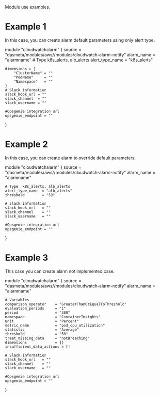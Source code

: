 Module use examples.

# Example 1

In this case, you can create alarm default parameters using only alert type.

module "cloudwatchalarm" {
    source           = "dasmeta/modules/aws//modules/cloudwatch-alarm-notify"
    alarm_name       = "alarmname"
    # Type  k8s_alerts, alb_alerts
    alert_type_name  = "k8s_alerts"

    dimensions = {
        "ClusterName" = ""
        "PodName"     = ""
        "Namespace"   = ""
    }
    # Slack information
    slack_hook_url = ""
    slack_channel  = ""
    slack_username = ""

    #Opsgenie integration url
    opsgenie_endpoint = ""
}

# Example 2

In this case, you can create alarm to override default parameters.

module "cloudwatchalarm" {
    source           = "dasmeta/modules/aws//modules/cloudwatch-alarm-notify"
    alarm_name       = "alarmname"
    
    # Type  k8s_alerts, alb_alerts
    alert_type_name  = "alb_alerts"
    threshold        = "50"

    # Slack information
    slack_hook_url   = ""
    slack_channel    = ""
    slack_username   = ""

    #Opsgenie integration url
    opsgenie_endpoint = ""
}

# Example 3

This case you can create alarm not implemented case.

module "cloudwatchalarm" {
    source           = "dasmeta/modules/aws//modules/cloudwatch-alarm-notify"
    alarm_name       = "alarmname"
    
    
    # Variables
    comparison_operator    = "GreaterThanOrEqualToThreshold"
    evaluation_periods     = "1"
    period                 = "300"
    namespace              = "ContainerInsights"
    unit                   = "Percent"
    metric_name            = "pod_cpu_utilization"
    statistic              = "Average"
    threshold              = "50"
    treat_missing_data     = "notBreaching"
    dimensions             = {}
    insufficient_data_actions = [] 
    
    # Slack information
    slack_hook_url   = ""
    slack_channel    = ""
    slack_username   = ""

    #Opsgenie integration url
    opsgenie_endpoint = ""
}
